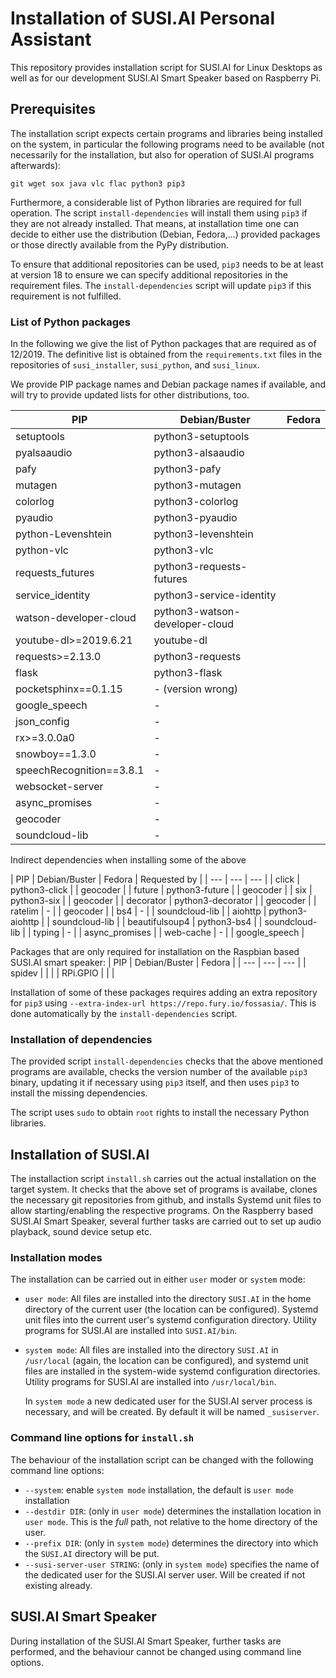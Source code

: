 # Installation of SUSI.AI Personal Assistant

This repository provides installation script for SUSI.AI for Linux Desktops
as well as for our development SUSI.AI Smart Speaker based on Raspberry Pi.

## Prerequisites

The installation script expects certain programs and libraries being installed
on the system, in particular the following programs need to be available
(not necessarily for the installation, but also for operation of SUSI.AI
programs afterwards):

	git wget sox java vlc flac python3 pip3

Furthermore, a considerable list of Python libraries are required for full
operation. The script `install-dependencies` will install them using `pip3`
if they are not already installed. That means, at installation time one
can decide to either use the distribution (Debian, Fedora,...) provided
packages or those directly available from the PyPy distribution.

To ensure that additional repositories can be used, `pip3` needs to be
at least at version 18 to ensure we can specify additional repositories
in the requirement files. The `install-dependencies` script will update
`pip3` if this requirement is not fulfilled.


### List of Python packages

In the following we give the list of Python packages that are required
as of 12/2019. The definitive list is obtained from the `requirements.txt`
files in the repositories of `susi_installer`, `susi_python`, and `susi_linux`.

We provide PIP package names and Debian package names if available, and will
try to provide updated lists for other distributions, too.

| PIP | Debian/Buster | Fedora |
| --- | --- | --- |
| setuptools            | python3-setuptools                    | |
| pyalsaaudio		| python3-alsaaudio			| |
| pafy			| python3-pafy				| |
| mutagen		| python3-mutagen			| |
| colorlog		| python3-colorlog			| |
| pyaudio		| python3-pyaudio			| |
| python-Levenshtein	| python3-levenshtein			| |
| python-vlc		| python3-vlc				| |
| requests_futures	| python3-requests-futures		| |
| service_identity	| python3-service-identity		| |
| watson-developer-cloud | python3-watson-developer-cloud	| |
| youtube-dl>=2019.6.21	| youtube-dl				| |
| requests>=2.13.0	| python3-requests			| |
| flask			| python3-flask				| |
| pocketsphinx==0.1.15	| - (version wrong)			| |
| google_speech		| -					| |
| json_config		| -					| |
| rx>=3.0.0a0		| -					| |
| snowboy==1.3.0	| -					| |
| speechRecognition==3.8.1 | -					| |
| websocket-server	| -					| |
| async_promises	| -					| |
| geocoder		| -					| |
| soundcloud-lib	| -					| |

Indirect dependencies when installing some of the above

| PIP | Debian/Buster | Fedora | Requested by |
| --- | --- | --- |
| click			| python3-click		| | geocoder |
| future		| python3-future	| | geocoder |
| six			| python3-six		| | geocoder |
| decorator		| python3-decorator	| | geocoder |
| ratelim		| -			| | geocoder |
| bs4			| -			| | soundcloud-lib |
| aiohttp		| python3-aiohttp	| | soundcloud-lib |
| beautifulsoup4	| python3-bs4		| | soundcloud-lib |
| typing		| -			| | async_promises |
| web-cache		| -			| | google_speech  |


Packages that are only required for installation on the Raspbian based
SUSI.AI smart speaker:
| PIP | Debian/Buster | Fedora | 
| --- | --- | --- |
| spidev   | | |
| RPi.GPIO | | |


Installation of some of these packages requires adding an extra repository
for `pip3` using `--extra-index-url https://repo.fury.io/fossasia/`.
This is done automatically by the `install-dependencies` script.


### Installation of dependencies

The provided script `install-dependencies` checks that the above mentioned
programs are available, checks the version number of the available `pip3`
binary, updating it if necessary using `pip3` itself, and then uses `pip3`
to install the missing dependencies.

The script uses `sudo` to obtain `root` rights to install the necessary Python
libraries.


## Installation of SUSI.AI

The installaction script `install.sh` carries out the actual installation
on the target system. It checks that the above set of programs is availabe,
clones the necessary git repositories from github, and installs Systemd 
unit files to allow starting/enabling the respective programs. On the 
Raspberry based SUSI.AI Smart Speaker, several further tasks are carried
out to set up audio playback, sound device setup etc.

### Installation modes

The installation can be carried out in either `user` moder or `system`
mode:

- `user mode`: All files are installed into the directory `SUSI.AI`
  in the home directory of the current user (the location can be configured).
  Systemd unit files into the current user's systemd configuration directory.
  Utility programs for SUSI.AI are installed into `SUSI.AI/bin`.

- `system mode`: All files are installed into the directory `SUSI.AI` in
  `/usr/local` (again, the location can be configured), and systemd unit
  files are installed in the system-wide systemd configuration directories.
  Utility programs for SUSI.AI are installed into `/usr/local/bin`.
  
  In `system mode` a new dedicated user for the SUSI.AI server process
  is necessary, and will be created. By default it will be named 
  `_susiserver`.


### Command line options for `install.sh`

The behaviour of the installation script can be changed with the following
command line options:

- `--system`: enable `system mode` installation, the default is
  `user mode` installation
- `--destdir DIR`: (only in `user mode`) determines the installation
  location in `user mode`. This is the *full* path, not relative to the
  home directory of the user.
- `--prefix DIR`: (only in `system mode`) determines the directory into
  which the `SUSI.AI` directory will be put.
- `--susi-server-user STRING`: (only in `system mode`) specifies the name
  of the dedicated user for the SUSI.AI server user. Will be created if
  not existing already.


## SUSI.AI Smart Speaker

During installation of the SUSI.AI Smart Speaker, further tasks are
performed, and the behaviour cannot be changed using command line options.



